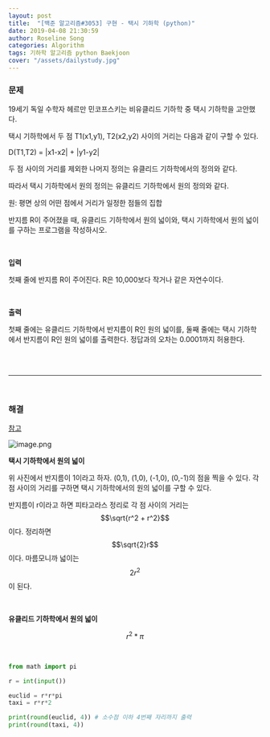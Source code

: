 ```yaml
---
layout: post
title:  "[백준 알고리즘#3053] 구현 - 택시 기하학 (python)"
date: 2019-04-08 21:30:59
author: Roseline Song
categories: Algorithm
tags: 기하학 알고리즘 python Baekjoon
cover: "/assets/dailystudy.jpg"
---
```


### 문제 

19세기 독일 수학자 헤르만 민코프스키는 비유클리드 기하학 중 택시 기하학을 고안했다.

택시 기하학에서 두 점 T1(x1,y1), T2(x2,y2) 사이의 거리는 다음과 같이 구할 수 있다.

D(T1,T2) = |x1-x2| + |y1-y2|

두 점 사이의 거리를 제외한 나머지 정의는 유클리드 기하학에서의 정의와 같다.

따라서 택시 기하학에서 원의 정의는 유클리드 기하학에서 원의 정의와 같다.

원: 평면 상의 어떤 점에서 거리가 일정한 점들의 집합

반지름 R이 주어졌을 때, 유클리드 기하학에서 원의 넓이와, 택시 기하학에서 원의 넓이를 구하는 프로그램을 작성하시오.

<br>

**입력**

첫째 줄에 반지름 R이 주어진다. R은 10,000보다 작거나 같은 자연수이다.


<br>

**출력**

첫째 줄에는 유클리드 기하학에서 반지름이 R인 원의 넓이를, 둘째 줄에는 택시 기하학에서 반지름이 R인 원의 넓이를 출력한다. 정답과의 오차는 0.0001까지 허용한다.

<br>
<br>

<hr>

<br>


### 해결

[참고](http://pub.chosun.com/client/news/viw.asp?cate=C03&mcate=M1004&nNewsNumb=20170825805&nidx=25806)

![image.png](http://monthly.chosun.com/upload/1708/1708_396_6.jpg)

**택시 기하학에서 원의 넓이**

위 사진에서 반지름이 1이라고 하자. (0,1), (1,0), (-1,0), (0,-1)의 점을 찍을 수 있다. 각 점 사이의 거리를 구하면 택시 기하학에서의 원의 넓이를 구할 수 있다. 

반지름이 r이라고 하면 피타고라스 정리로 각 점 사이의 거리는 $$\sqrt{r^2 + r^2}$$이다. 정리하면 $$\sqrt{2}r$$이다. 마름모니까 넓이는 $$2r^2$$이 된다. 

<br>

**유클리드 기하학에서 원의 넓이**

$$r^2 * π$$

<br>

```python
from math import pi

r = int(input())

euclid = r*r*pi 
taxi = r*r*2

print(round(euclid, 4)) # 소수점 이하 4번째 자리까지 출력
print(round(taxi, 4))
```


<br>
<br>